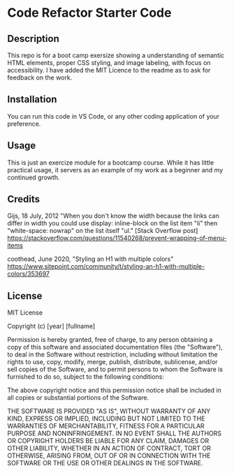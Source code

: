 # Code Refactor Starter Code

## Description

This repo is for a boot camp exersize showing a understanding of semantic HTML elements, proper CSS styling, and image labeling, with focus on accessibility. I have added the MIT Licence to the readme as to ask for feedback on the work.


## Installation

You can run this code in VS Code, or any other coding application of your preference. 

## Usage
This is just an exercize module for a bootcamp course. While it has little practical usage, it servers as an example of my work as a beginner and my continued growth. 

## Credits
Gijs, 18 July, 2012 "When you don't know the width because the links can differ in width you could use display: inline-block on the list item "li" then "white-space: nowrap" on the list itself "ul." [Stack Overflow post] https://stackoverflow.com/questions/11540268/prevent-wrapping-of-menu-items

coothead, June 2020, "Styling an H1 with multiple colors" https://www.sitepoint.com/community/t/styling-an-h1-with-multiple-colors/353697



## License

MIT License

Copyright (c) [year] [fullname]

Permission is hereby granted, free of charge, to any person obtaining a copy
of this software and associated documentation files (the "Software"), to deal
in the Software without restriction, including without limitation the rights
to use, copy, modify, merge, publish, distribute, sublicense, and/or sell
copies of the Software, and to permit persons to whom the Software is
furnished to do so, subject to the following conditions:

The above copyright notice and this permission notice shall be included in all
copies or substantial portions of the Software.

THE SOFTWARE IS PROVIDED "AS IS", WITHOUT WARRANTY OF ANY KIND, EXPRESS OR
IMPLIED, INCLUDING BUT NOT LIMITED TO THE WARRANTIES OF MERCHANTABILITY,
FITNESS FOR A PARTICULAR PURPOSE AND NONINFRINGEMENT. IN NO EVENT SHALL THE
AUTHORS OR COPYRIGHT HOLDERS BE LIABLE FOR ANY CLAIM, DAMAGES OR OTHER
LIABILITY, WHETHER IN AN ACTION OF CONTRACT, TORT OR OTHERWISE, ARISING FROM,
OUT OF OR IN CONNECTION WITH THE SOFTWARE OR THE USE OR OTHER DEALINGS IN THE
SOFTWARE.

